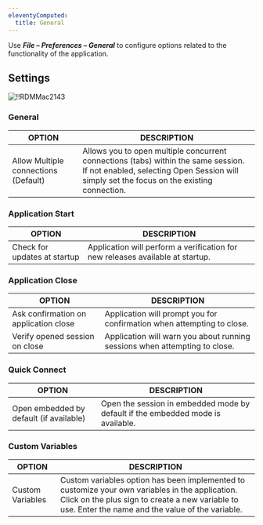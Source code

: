 ```yaml
---
eleventyComputed:
  title: General
---
```

Use ***File – Preferences – General*** to configure options related to the functionality of the application.

## Settings
![!!RDMMac2143](https://cdnweb.devolutions.net/docs/en/rdm/mac/RDMMac2143.png)

### General
| OPTION                               | DESCRIPTION |
|--------------------------------------|-------------|
| Allow Multiple connections (Default) | Allows you to open multiple concurrent connections (tabs) within the same session. If not enabled, selecting Open Session will simply set the focus on the existing connection. |

### Application Start
| OPTION                       | DESCRIPTION                                                                    |
|------------------------------|--------------------------------------------------------------------------------|
| Check for updates at startup | Application will perform a verification for new releases available at startup. |

### Application Close
| OPTION                                | DESCRIPTION                                                                |
|---------------------------------------|----------------------------------------------------------------------------|
| Ask confirmation on application close | Application will prompt you for confirmation when attempting to close.     |
| Verify opened session on close        | Application will warn you about running sessions when attempting to close. |

### Quick Connect
| OPTION                                  | DESCRIPTION                                                                     |
|-----------------------------------------|---------------------------------------------------------------------------------|
| Open embedded by default (if available) | Open the session in embedded mode by default if the embedded mode is available. |

### Custom Variables
| OPTION           | DESCRIPTION |
|------------------|-------------|
| Custom Variables | Custom variables option has been implemented to customize your own variables in the application. Click on the plus sign to create a new variable to use. Enter the name and the value of the variable. |
